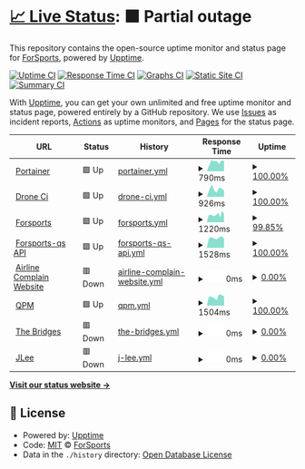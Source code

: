 # [📈 Live Status](https://forsports.github.io/upptime): <!--live status--> **🟧 Partial outage**

This repository contains the open-source uptime monitor and status page for [ForSports](https://forsports.at), powered by [Upptime](https://github.com/upptime/upptime).

[![Uptime CI](https://github.com/forsports/upptime/workflows/Uptime%20CI/badge.svg)](https://github.com/forsports/upptime/actions?query=workflow%3A%22Uptime+CI%22)
[![Response Time CI](https://github.com/forsports/upptime/workflows/Response%20Time%20CI/badge.svg)](https://github.com/forsports/upptime/actions?query=workflow%3A%22Response+Time+CI%22)
[![Graphs CI](https://github.com/forsports/upptime/workflows/Graphs%20CI/badge.svg)](https://github.com/forsports/upptime/actions?query=workflow%3A%22Graphs+CI%22)
[![Static Site CI](https://github.com/forsports/upptime/workflows/Static%20Site%20CI/badge.svg)](https://github.com/forsports/upptime/actions?query=workflow%3A%22Static+Site+CI%22)
[![Summary CI](https://github.com/forsports/upptime/workflows/Summary%20CI/badge.svg)](https://github.com/forsports/upptime/actions?query=workflow%3A%22Summary+CI%22)

With [Upptime](https://upptime.js.org), you can get your own unlimited and free uptime monitor and status page, powered entirely by a GitHub repository. We use [Issues](https://github.com/forsports/upptime/issues) as incident reports, [Actions](https://github.com/forsports/upptime/actions) as uptime monitors, and [Pages](https://forsports.github.io/upptime) for the status page.

<!--start: status pages-->
<!-- This summary is generated by Upptime (https://github.com/upptime/upptime) -->
<!-- Do not edit this manually, your changes will be overwritten -->
<!-- prettier-ignore -->
| URL | Status | History | Response Time | Uptime |
| --- | ------ | ------- | ------------- | ------ |
| <img alt="" src="https://icons.duckduckgo.com/ip3/portainer.forsports.eu.ico" height="13"> [Portainer](https://portainer.forsports.eu/#!/auth) | 🟩 Up | [portainer.yml](https://github.com/forsports/upptime/commits/HEAD/history/portainer.yml) | <details><summary><img alt="Response time graph" src="./graphs/portainer/response-time-week.png" height="20"> 790ms</summary><br><a href="https://status.forsports.at/history/portainer"><img alt="Response time 609" src="https://img.shields.io/endpoint?url=https%3A%2F%2Fraw.githubusercontent.com%2Fforsports%2Fupptime%2FHEAD%2Fapi%2Fportainer%2Fresponse-time.json"></a><br><a href="https://status.forsports.at/history/portainer"><img alt="24-hour response time 890" src="https://img.shields.io/endpoint?url=https%3A%2F%2Fraw.githubusercontent.com%2Fforsports%2Fupptime%2FHEAD%2Fapi%2Fportainer%2Fresponse-time-day.json"></a><br><a href="https://status.forsports.at/history/portainer"><img alt="7-day response time 790" src="https://img.shields.io/endpoint?url=https%3A%2F%2Fraw.githubusercontent.com%2Fforsports%2Fupptime%2FHEAD%2Fapi%2Fportainer%2Fresponse-time-week.json"></a><br><a href="https://status.forsports.at/history/portainer"><img alt="30-day response time 666" src="https://img.shields.io/endpoint?url=https%3A%2F%2Fraw.githubusercontent.com%2Fforsports%2Fupptime%2FHEAD%2Fapi%2Fportainer%2Fresponse-time-month.json"></a><br><a href="https://status.forsports.at/history/portainer"><img alt="1-year response time 589" src="https://img.shields.io/endpoint?url=https%3A%2F%2Fraw.githubusercontent.com%2Fforsports%2Fupptime%2FHEAD%2Fapi%2Fportainer%2Fresponse-time-year.json"></a></details> | <details><summary><a href="https://status.forsports.at/history/portainer">100.00%</a></summary><a href="https://status.forsports.at/history/portainer"><img alt="All-time uptime 99.94%" src="https://img.shields.io/endpoint?url=https%3A%2F%2Fraw.githubusercontent.com%2Fforsports%2Fupptime%2FHEAD%2Fapi%2Fportainer%2Fuptime.json"></a><br><a href="https://status.forsports.at/history/portainer"><img alt="24-hour uptime 100.00%" src="https://img.shields.io/endpoint?url=https%3A%2F%2Fraw.githubusercontent.com%2Fforsports%2Fupptime%2FHEAD%2Fapi%2Fportainer%2Fuptime-day.json"></a><br><a href="https://status.forsports.at/history/portainer"><img alt="7-day uptime 100.00%" src="https://img.shields.io/endpoint?url=https%3A%2F%2Fraw.githubusercontent.com%2Fforsports%2Fupptime%2FHEAD%2Fapi%2Fportainer%2Fuptime-week.json"></a><br><a href="https://status.forsports.at/history/portainer"><img alt="30-day uptime 99.85%" src="https://img.shields.io/endpoint?url=https%3A%2F%2Fraw.githubusercontent.com%2Fforsports%2Fupptime%2FHEAD%2Fapi%2Fportainer%2Fuptime-month.json"></a><br><a href="https://status.forsports.at/history/portainer"><img alt="1-year uptime 99.85%" src="https://img.shields.io/endpoint?url=https%3A%2F%2Fraw.githubusercontent.com%2Fforsports%2Fupptime%2FHEAD%2Fapi%2Fportainer%2Fuptime-year.json"></a></details>
| <img alt="" src="https://icons.duckduckgo.com/ip3/ci.forsports.eu.ico" height="13"> [Drone Ci](https://ci.forsports.eu/) | 🟩 Up | [drone-ci.yml](https://github.com/forsports/upptime/commits/HEAD/history/drone-ci.yml) | <details><summary><img alt="Response time graph" src="./graphs/drone-ci/response-time-week.png" height="20"> 926ms</summary><br><a href="https://status.forsports.at/history/drone-ci"><img alt="Response time 646" src="https://img.shields.io/endpoint?url=https%3A%2F%2Fraw.githubusercontent.com%2Fforsports%2Fupptime%2FHEAD%2Fapi%2Fdrone-ci%2Fresponse-time.json"></a><br><a href="https://status.forsports.at/history/drone-ci"><img alt="24-hour response time 1000" src="https://img.shields.io/endpoint?url=https%3A%2F%2Fraw.githubusercontent.com%2Fforsports%2Fupptime%2FHEAD%2Fapi%2Fdrone-ci%2Fresponse-time-day.json"></a><br><a href="https://status.forsports.at/history/drone-ci"><img alt="7-day response time 926" src="https://img.shields.io/endpoint?url=https%3A%2F%2Fraw.githubusercontent.com%2Fforsports%2Fupptime%2FHEAD%2Fapi%2Fdrone-ci%2Fresponse-time-week.json"></a><br><a href="https://status.forsports.at/history/drone-ci"><img alt="30-day response time 865" src="https://img.shields.io/endpoint?url=https%3A%2F%2Fraw.githubusercontent.com%2Fforsports%2Fupptime%2FHEAD%2Fapi%2Fdrone-ci%2Fresponse-time-month.json"></a><br><a href="https://status.forsports.at/history/drone-ci"><img alt="1-year response time 657" src="https://img.shields.io/endpoint?url=https%3A%2F%2Fraw.githubusercontent.com%2Fforsports%2Fupptime%2FHEAD%2Fapi%2Fdrone-ci%2Fresponse-time-year.json"></a></details> | <details><summary><a href="https://status.forsports.at/history/drone-ci">100.00%</a></summary><a href="https://status.forsports.at/history/drone-ci"><img alt="All-time uptime 99.94%" src="https://img.shields.io/endpoint?url=https%3A%2F%2Fraw.githubusercontent.com%2Fforsports%2Fupptime%2FHEAD%2Fapi%2Fdrone-ci%2Fuptime.json"></a><br><a href="https://status.forsports.at/history/drone-ci"><img alt="24-hour uptime 100.00%" src="https://img.shields.io/endpoint?url=https%3A%2F%2Fraw.githubusercontent.com%2Fforsports%2Fupptime%2FHEAD%2Fapi%2Fdrone-ci%2Fuptime-day.json"></a><br><a href="https://status.forsports.at/history/drone-ci"><img alt="7-day uptime 100.00%" src="https://img.shields.io/endpoint?url=https%3A%2F%2Fraw.githubusercontent.com%2Fforsports%2Fupptime%2FHEAD%2Fapi%2Fdrone-ci%2Fuptime-week.json"></a><br><a href="https://status.forsports.at/history/drone-ci"><img alt="30-day uptime 99.85%" src="https://img.shields.io/endpoint?url=https%3A%2F%2Fraw.githubusercontent.com%2Fforsports%2Fupptime%2FHEAD%2Fapi%2Fdrone-ci%2Fuptime-month.json"></a><br><a href="https://status.forsports.at/history/drone-ci"><img alt="1-year uptime 99.86%" src="https://img.shields.io/endpoint?url=https%3A%2F%2Fraw.githubusercontent.com%2Fforsports%2Fupptime%2FHEAD%2Fapi%2Fdrone-ci%2Fuptime-year.json"></a></details>
| <img alt="" src="https://icons.duckduckgo.com/ip3/forsports.at.ico" height="13"> [Forsports](https://forsports.at) | 🟩 Up | [forsports.yml](https://github.com/forsports/upptime/commits/HEAD/history/forsports.yml) | <details><summary><img alt="Response time graph" src="./graphs/forsports/response-time-week.png" height="20"> 1220ms</summary><br><a href="https://status.forsports.at/history/forsports"><img alt="Response time 1713" src="https://img.shields.io/endpoint?url=https%3A%2F%2Fraw.githubusercontent.com%2Fforsports%2Fupptime%2FHEAD%2Fapi%2Fforsports%2Fresponse-time.json"></a><br><a href="https://status.forsports.at/history/forsports"><img alt="24-hour response time 938" src="https://img.shields.io/endpoint?url=https%3A%2F%2Fraw.githubusercontent.com%2Fforsports%2Fupptime%2FHEAD%2Fapi%2Fforsports%2Fresponse-time-day.json"></a><br><a href="https://status.forsports.at/history/forsports"><img alt="7-day response time 1220" src="https://img.shields.io/endpoint?url=https%3A%2F%2Fraw.githubusercontent.com%2Fforsports%2Fupptime%2FHEAD%2Fapi%2Fforsports%2Fresponse-time-week.json"></a><br><a href="https://status.forsports.at/history/forsports"><img alt="30-day response time 1225" src="https://img.shields.io/endpoint?url=https%3A%2F%2Fraw.githubusercontent.com%2Fforsports%2Fupptime%2FHEAD%2Fapi%2Fforsports%2Fresponse-time-month.json"></a><br><a href="https://status.forsports.at/history/forsports"><img alt="1-year response time 1819" src="https://img.shields.io/endpoint?url=https%3A%2F%2Fraw.githubusercontent.com%2Fforsports%2Fupptime%2FHEAD%2Fapi%2Fforsports%2Fresponse-time-year.json"></a></details> | <details><summary><a href="https://status.forsports.at/history/forsports">99.85%</a></summary><a href="https://status.forsports.at/history/forsports"><img alt="All-time uptime 99.92%" src="https://img.shields.io/endpoint?url=https%3A%2F%2Fraw.githubusercontent.com%2Fforsports%2Fupptime%2FHEAD%2Fapi%2Fforsports%2Fuptime.json"></a><br><a href="https://status.forsports.at/history/forsports"><img alt="24-hour uptime 98.92%" src="https://img.shields.io/endpoint?url=https%3A%2F%2Fraw.githubusercontent.com%2Fforsports%2Fupptime%2FHEAD%2Fapi%2Fforsports%2Fuptime-day.json"></a><br><a href="https://status.forsports.at/history/forsports"><img alt="7-day uptime 99.85%" src="https://img.shields.io/endpoint?url=https%3A%2F%2Fraw.githubusercontent.com%2Fforsports%2Fupptime%2FHEAD%2Fapi%2Fforsports%2Fuptime-week.json"></a><br><a href="https://status.forsports.at/history/forsports"><img alt="30-day uptime 99.67%" src="https://img.shields.io/endpoint?url=https%3A%2F%2Fraw.githubusercontent.com%2Fforsports%2Fupptime%2FHEAD%2Fapi%2Fforsports%2Fuptime-month.json"></a><br><a href="https://status.forsports.at/history/forsports"><img alt="1-year uptime 99.76%" src="https://img.shields.io/endpoint?url=https%3A%2F%2Fraw.githubusercontent.com%2Fforsports%2Fupptime%2FHEAD%2Fapi%2Fforsports%2Fuptime-year.json"></a></details>
| <img alt="" src="https://icons.duckduckgo.com/ip3/api.forsports.at.ico" height="13"> [Forsports-qs API](https://api.forsports.at/api/version) | 🟩 Up | [forsports-qs-api.yml](https://github.com/forsports/upptime/commits/HEAD/history/forsports-qs-api.yml) | <details><summary><img alt="Response time graph" src="./graphs/forsports-qs-api/response-time-week.png" height="20"> 1528ms</summary><br><a href="https://status.forsports.at/history/forsports-qs-api"><img alt="Response time 1558" src="https://img.shields.io/endpoint?url=https%3A%2F%2Fraw.githubusercontent.com%2Fforsports%2Fupptime%2FHEAD%2Fapi%2Fforsports-qs-api%2Fresponse-time.json"></a><br><a href="https://status.forsports.at/history/forsports-qs-api"><img alt="24-hour response time 1453" src="https://img.shields.io/endpoint?url=https%3A%2F%2Fraw.githubusercontent.com%2Fforsports%2Fupptime%2FHEAD%2Fapi%2Fforsports-qs-api%2Fresponse-time-day.json"></a><br><a href="https://status.forsports.at/history/forsports-qs-api"><img alt="7-day response time 1528" src="https://img.shields.io/endpoint?url=https%3A%2F%2Fraw.githubusercontent.com%2Fforsports%2Fupptime%2FHEAD%2Fapi%2Fforsports-qs-api%2Fresponse-time-week.json"></a><br><a href="https://status.forsports.at/history/forsports-qs-api"><img alt="30-day response time 2189" src="https://img.shields.io/endpoint?url=https%3A%2F%2Fraw.githubusercontent.com%2Fforsports%2Fupptime%2FHEAD%2Fapi%2Fforsports-qs-api%2Fresponse-time-month.json"></a><br><a href="https://status.forsports.at/history/forsports-qs-api"><img alt="1-year response time 1621" src="https://img.shields.io/endpoint?url=https%3A%2F%2Fraw.githubusercontent.com%2Fforsports%2Fupptime%2FHEAD%2Fapi%2Fforsports-qs-api%2Fresponse-time-year.json"></a></details> | <details><summary><a href="https://status.forsports.at/history/forsports-qs-api">100.00%</a></summary><a href="https://status.forsports.at/history/forsports-qs-api"><img alt="All-time uptime 94.61%" src="https://img.shields.io/endpoint?url=https%3A%2F%2Fraw.githubusercontent.com%2Fforsports%2Fupptime%2FHEAD%2Fapi%2Fforsports-qs-api%2Fuptime.json"></a><br><a href="https://status.forsports.at/history/forsports-qs-api"><img alt="24-hour uptime 100.00%" src="https://img.shields.io/endpoint?url=https%3A%2F%2Fraw.githubusercontent.com%2Fforsports%2Fupptime%2FHEAD%2Fapi%2Fforsports-qs-api%2Fuptime-day.json"></a><br><a href="https://status.forsports.at/history/forsports-qs-api"><img alt="7-day uptime 100.00%" src="https://img.shields.io/endpoint?url=https%3A%2F%2Fraw.githubusercontent.com%2Fforsports%2Fupptime%2FHEAD%2Fapi%2Fforsports-qs-api%2Fuptime-week.json"></a><br><a href="https://status.forsports.at/history/forsports-qs-api"><img alt="30-day uptime 99.85%" src="https://img.shields.io/endpoint?url=https%3A%2F%2Fraw.githubusercontent.com%2Fforsports%2Fupptime%2FHEAD%2Fapi%2Fforsports-qs-api%2Fuptime-month.json"></a><br><a href="https://status.forsports.at/history/forsports-qs-api"><img alt="1-year uptime 99.84%" src="https://img.shields.io/endpoint?url=https%3A%2F%2Fraw.githubusercontent.com%2Fforsports%2Fupptime%2FHEAD%2Fapi%2Fforsports-qs-api%2Fuptime-year.json"></a></details>
| <img alt="" src="https://icons.duckduckgo.com/ip3/airline.qpm.co.at.ico" height="13"> [Airline Complain Website](https://airline.qpm.co.at/) | 🟥 Down | [airline-complain-website.yml](https://github.com/forsports/upptime/commits/HEAD/history/airline-complain-website.yml) | <details><summary><img alt="Response time graph" src="./graphs/airline-complain-website/response-time-week.png" height="20"> 0ms</summary><br><a href="https://status.forsports.at/history/airline-complain-website"><img alt="Response time 582" src="https://img.shields.io/endpoint?url=https%3A%2F%2Fraw.githubusercontent.com%2Fforsports%2Fupptime%2FHEAD%2Fapi%2Fairline-complain-website%2Fresponse-time.json"></a><br><a href="https://status.forsports.at/history/airline-complain-website"><img alt="24-hour response time 0" src="https://img.shields.io/endpoint?url=https%3A%2F%2Fraw.githubusercontent.com%2Fforsports%2Fupptime%2FHEAD%2Fapi%2Fairline-complain-website%2Fresponse-time-day.json"></a><br><a href="https://status.forsports.at/history/airline-complain-website"><img alt="7-day response time 0" src="https://img.shields.io/endpoint?url=https%3A%2F%2Fraw.githubusercontent.com%2Fforsports%2Fupptime%2FHEAD%2Fapi%2Fairline-complain-website%2Fresponse-time-week.json"></a><br><a href="https://status.forsports.at/history/airline-complain-website"><img alt="30-day response time 0" src="https://img.shields.io/endpoint?url=https%3A%2F%2Fraw.githubusercontent.com%2Fforsports%2Fupptime%2FHEAD%2Fapi%2Fairline-complain-website%2Fresponse-time-month.json"></a><br><a href="https://status.forsports.at/history/airline-complain-website"><img alt="1-year response time 601" src="https://img.shields.io/endpoint?url=https%3A%2F%2Fraw.githubusercontent.com%2Fforsports%2Fupptime%2FHEAD%2Fapi%2Fairline-complain-website%2Fresponse-time-year.json"></a></details> | <details><summary><a href="https://status.forsports.at/history/airline-complain-website">0.00%</a></summary><a href="https://status.forsports.at/history/airline-complain-website"><img alt="All-time uptime 91.25%" src="https://img.shields.io/endpoint?url=https%3A%2F%2Fraw.githubusercontent.com%2Fforsports%2Fupptime%2FHEAD%2Fapi%2Fairline-complain-website%2Fuptime.json"></a><br><a href="https://status.forsports.at/history/airline-complain-website"><img alt="24-hour uptime 0.00%" src="https://img.shields.io/endpoint?url=https%3A%2F%2Fraw.githubusercontent.com%2Fforsports%2Fupptime%2FHEAD%2Fapi%2Fairline-complain-website%2Fuptime-day.json"></a><br><a href="https://status.forsports.at/history/airline-complain-website"><img alt="7-day uptime 0.00%" src="https://img.shields.io/endpoint?url=https%3A%2F%2Fraw.githubusercontent.com%2Fforsports%2Fupptime%2FHEAD%2Fapi%2Fairline-complain-website%2Fuptime-week.json"></a><br><a href="https://status.forsports.at/history/airline-complain-website"><img alt="30-day uptime 1.38%" src="https://img.shields.io/endpoint?url=https%3A%2F%2Fraw.githubusercontent.com%2Fforsports%2Fupptime%2FHEAD%2Fapi%2Fairline-complain-website%2Fuptime-month.json"></a><br><a href="https://status.forsports.at/history/airline-complain-website"><img alt="1-year uptime 58.68%" src="https://img.shields.io/endpoint?url=https%3A%2F%2Fraw.githubusercontent.com%2Fforsports%2Fupptime%2FHEAD%2Fapi%2Fairline-complain-website%2Fuptime-year.json"></a></details>
| <img alt="" src="https://icons.duckduckgo.com/ip3/qpm.co.at.ico" height="13"> [QPM](https://qpm.co.at) | 🟩 Up | [qpm.yml](https://github.com/forsports/upptime/commits/HEAD/history/qpm.yml) | <details><summary><img alt="Response time graph" src="./graphs/qpm/response-time-week.png" height="20"> 1504ms</summary><br><a href="https://status.forsports.at/history/qpm"><img alt="Response time 1178" src="https://img.shields.io/endpoint?url=https%3A%2F%2Fraw.githubusercontent.com%2Fforsports%2Fupptime%2FHEAD%2Fapi%2Fqpm%2Fresponse-time.json"></a><br><a href="https://status.forsports.at/history/qpm"><img alt="24-hour response time 1410" src="https://img.shields.io/endpoint?url=https%3A%2F%2Fraw.githubusercontent.com%2Fforsports%2Fupptime%2FHEAD%2Fapi%2Fqpm%2Fresponse-time-day.json"></a><br><a href="https://status.forsports.at/history/qpm"><img alt="7-day response time 1504" src="https://img.shields.io/endpoint?url=https%3A%2F%2Fraw.githubusercontent.com%2Fforsports%2Fupptime%2FHEAD%2Fapi%2Fqpm%2Fresponse-time-week.json"></a><br><a href="https://status.forsports.at/history/qpm"><img alt="30-day response time 1465" src="https://img.shields.io/endpoint?url=https%3A%2F%2Fraw.githubusercontent.com%2Fforsports%2Fupptime%2FHEAD%2Fapi%2Fqpm%2Fresponse-time-month.json"></a><br><a href="https://status.forsports.at/history/qpm"><img alt="1-year response time 1265" src="https://img.shields.io/endpoint?url=https%3A%2F%2Fraw.githubusercontent.com%2Fforsports%2Fupptime%2FHEAD%2Fapi%2Fqpm%2Fresponse-time-year.json"></a></details> | <details><summary><a href="https://status.forsports.at/history/qpm">100.00%</a></summary><a href="https://status.forsports.at/history/qpm"><img alt="All-time uptime 94.63%" src="https://img.shields.io/endpoint?url=https%3A%2F%2Fraw.githubusercontent.com%2Fforsports%2Fupptime%2FHEAD%2Fapi%2Fqpm%2Fuptime.json"></a><br><a href="https://status.forsports.at/history/qpm"><img alt="24-hour uptime 100.00%" src="https://img.shields.io/endpoint?url=https%3A%2F%2Fraw.githubusercontent.com%2Fforsports%2Fupptime%2FHEAD%2Fapi%2Fqpm%2Fuptime-day.json"></a><br><a href="https://status.forsports.at/history/qpm"><img alt="7-day uptime 100.00%" src="https://img.shields.io/endpoint?url=https%3A%2F%2Fraw.githubusercontent.com%2Fforsports%2Fupptime%2FHEAD%2Fapi%2Fqpm%2Fuptime-week.json"></a><br><a href="https://status.forsports.at/history/qpm"><img alt="30-day uptime 99.85%" src="https://img.shields.io/endpoint?url=https%3A%2F%2Fraw.githubusercontent.com%2Fforsports%2Fupptime%2FHEAD%2Fapi%2Fqpm%2Fuptime-month.json"></a><br><a href="https://status.forsports.at/history/qpm"><img alt="1-year uptime 99.84%" src="https://img.shields.io/endpoint?url=https%3A%2F%2Fraw.githubusercontent.com%2Fforsports%2Fupptime%2FHEAD%2Fapi%2Fqpm%2Fuptime-year.json"></a></details>
| <img alt="" src="https://icons.duckduckgo.com/ip3/thebridge-stg.qpm.co.at.ico" height="13"> [The Bridges](https://thebridge-stg.qpm.co.at/) | 🟥 Down | [the-bridges.yml](https://github.com/forsports/upptime/commits/HEAD/history/the-bridges.yml) | <details><summary><img alt="Response time graph" src="./graphs/the-bridges/response-time-week.png" height="20"> 0ms</summary><br><a href="https://status.forsports.at/history/the-bridges"><img alt="Response time 922" src="https://img.shields.io/endpoint?url=https%3A%2F%2Fraw.githubusercontent.com%2Fforsports%2Fupptime%2FHEAD%2Fapi%2Fthe-bridges%2Fresponse-time.json"></a><br><a href="https://status.forsports.at/history/the-bridges"><img alt="24-hour response time 0" src="https://img.shields.io/endpoint?url=https%3A%2F%2Fraw.githubusercontent.com%2Fforsports%2Fupptime%2FHEAD%2Fapi%2Fthe-bridges%2Fresponse-time-day.json"></a><br><a href="https://status.forsports.at/history/the-bridges"><img alt="7-day response time 0" src="https://img.shields.io/endpoint?url=https%3A%2F%2Fraw.githubusercontent.com%2Fforsports%2Fupptime%2FHEAD%2Fapi%2Fthe-bridges%2Fresponse-time-week.json"></a><br><a href="https://status.forsports.at/history/the-bridges"><img alt="30-day response time 0" src="https://img.shields.io/endpoint?url=https%3A%2F%2Fraw.githubusercontent.com%2Fforsports%2Fupptime%2FHEAD%2Fapi%2Fthe-bridges%2Fresponse-time-month.json"></a><br><a href="https://status.forsports.at/history/the-bridges"><img alt="1-year response time 936" src="https://img.shields.io/endpoint?url=https%3A%2F%2Fraw.githubusercontent.com%2Fforsports%2Fupptime%2FHEAD%2Fapi%2Fthe-bridges%2Fresponse-time-year.json"></a></details> | <details><summary><a href="https://status.forsports.at/history/the-bridges">0.00%</a></summary><a href="https://status.forsports.at/history/the-bridges"><img alt="All-time uptime 91.05%" src="https://img.shields.io/endpoint?url=https%3A%2F%2Fraw.githubusercontent.com%2Fforsports%2Fupptime%2FHEAD%2Fapi%2Fthe-bridges%2Fuptime.json"></a><br><a href="https://status.forsports.at/history/the-bridges"><img alt="24-hour uptime 0.00%" src="https://img.shields.io/endpoint?url=https%3A%2F%2Fraw.githubusercontent.com%2Fforsports%2Fupptime%2FHEAD%2Fapi%2Fthe-bridges%2Fuptime-day.json"></a><br><a href="https://status.forsports.at/history/the-bridges"><img alt="7-day uptime 0.00%" src="https://img.shields.io/endpoint?url=https%3A%2F%2Fraw.githubusercontent.com%2Fforsports%2Fupptime%2FHEAD%2Fapi%2Fthe-bridges%2Fuptime-week.json"></a><br><a href="https://status.forsports.at/history/the-bridges"><img alt="30-day uptime 1.38%" src="https://img.shields.io/endpoint?url=https%3A%2F%2Fraw.githubusercontent.com%2Fforsports%2Fupptime%2FHEAD%2Fapi%2Fthe-bridges%2Fuptime-month.json"></a><br><a href="https://status.forsports.at/history/the-bridges"><img alt="1-year uptime 58.55%" src="https://img.shields.io/endpoint?url=https%3A%2F%2Fraw.githubusercontent.com%2Fforsports%2Fupptime%2FHEAD%2Fapi%2Fthe-bridges%2Fuptime-year.json"></a></details>
| <img alt="" src="https://icons.duckduckgo.com/ip3/jleeconsult.com.ico" height="13"> [JLee](https://jleeconsult.com/) | 🟥 Down | [j-lee.yml](https://github.com/forsports/upptime/commits/HEAD/history/j-lee.yml) | <details><summary><img alt="Response time graph" src="./graphs/j-lee/response-time-week.png" height="20"> 0ms</summary><br><a href="https://status.forsports.at/history/j-lee"><img alt="Response time 1095" src="https://img.shields.io/endpoint?url=https%3A%2F%2Fraw.githubusercontent.com%2Fforsports%2Fupptime%2FHEAD%2Fapi%2Fj-lee%2Fresponse-time.json"></a><br><a href="https://status.forsports.at/history/j-lee"><img alt="24-hour response time 0" src="https://img.shields.io/endpoint?url=https%3A%2F%2Fraw.githubusercontent.com%2Fforsports%2Fupptime%2FHEAD%2Fapi%2Fj-lee%2Fresponse-time-day.json"></a><br><a href="https://status.forsports.at/history/j-lee"><img alt="7-day response time 0" src="https://img.shields.io/endpoint?url=https%3A%2F%2Fraw.githubusercontent.com%2Fforsports%2Fupptime%2FHEAD%2Fapi%2Fj-lee%2Fresponse-time-week.json"></a><br><a href="https://status.forsports.at/history/j-lee"><img alt="30-day response time 0" src="https://img.shields.io/endpoint?url=https%3A%2F%2Fraw.githubusercontent.com%2Fforsports%2Fupptime%2FHEAD%2Fapi%2Fj-lee%2Fresponse-time-month.json"></a><br><a href="https://status.forsports.at/history/j-lee"><img alt="1-year response time 1182" src="https://img.shields.io/endpoint?url=https%3A%2F%2Fraw.githubusercontent.com%2Fforsports%2Fupptime%2FHEAD%2Fapi%2Fj-lee%2Fresponse-time-year.json"></a></details> | <details><summary><a href="https://status.forsports.at/history/j-lee">0.00%</a></summary><a href="https://status.forsports.at/history/j-lee"><img alt="All-time uptime 91.83%" src="https://img.shields.io/endpoint?url=https%3A%2F%2Fraw.githubusercontent.com%2Fforsports%2Fupptime%2FHEAD%2Fapi%2Fj-lee%2Fuptime.json"></a><br><a href="https://status.forsports.at/history/j-lee"><img alt="24-hour uptime 0.00%" src="https://img.shields.io/endpoint?url=https%3A%2F%2Fraw.githubusercontent.com%2Fforsports%2Fupptime%2FHEAD%2Fapi%2Fj-lee%2Fuptime-day.json"></a><br><a href="https://status.forsports.at/history/j-lee"><img alt="7-day uptime 0.00%" src="https://img.shields.io/endpoint?url=https%3A%2F%2Fraw.githubusercontent.com%2Fforsports%2Fupptime%2FHEAD%2Fapi%2Fj-lee%2Fuptime-week.json"></a><br><a href="https://status.forsports.at/history/j-lee"><img alt="30-day uptime 1.38%" src="https://img.shields.io/endpoint?url=https%3A%2F%2Fraw.githubusercontent.com%2Fforsports%2Fupptime%2FHEAD%2Fapi%2Fj-lee%2Fuptime-month.json"></a><br><a href="https://status.forsports.at/history/j-lee"><img alt="1-year uptime 61.44%" src="https://img.shields.io/endpoint?url=https%3A%2F%2Fraw.githubusercontent.com%2Fforsports%2Fupptime%2FHEAD%2Fapi%2Fj-lee%2Fuptime-year.json"></a></details>

<!--end: status pages-->

[**Visit our status website →**](https://forsports.github.io/upptime)

## 📄 License

- Powered by: [Upptime](https://github.com/upptime/upptime)
- Code: [MIT](./LICENSE) © [ForSports](https://forsports.at)
- Data in the `./history` directory: [Open Database License](https://opendatacommons.org/licenses/odbl/1-0/)
